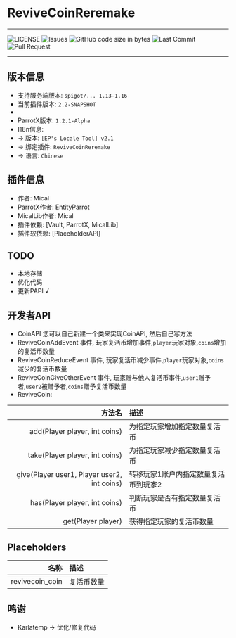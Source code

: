# ReviveCoinReremake

---

![LICENSE](https://img.shields.io/github/license/Micalhl/ReviveCoinReremake)
![Issues](https://img.shields.io/github/issues/Micalhl/ReviveCoinReremake)
![GitHub code size in bytes](https://img.shields.io/github/languages/code-size/Micalhl/ReviveCoinReremake?style=flat-square)
![Last Commit](https://img.shields.io/github/last-commit/Micalhl/ReviveCoinReremake)
![Pull Request](https://img.shields.io/github/issues-pr/Micalhl/ReviveCoinReremake)

---

## 版本信息

- 支持服务端版本: `spigot/... 1.13-1.16`
- 当前插件版本: `2.2-SNAPSHOT`
- 
- ParrotX版本: `1.2.1-Alpha`
- I18n信息:
- -> 版本: `[EP's Locale Tool] v2.1`
- -> 绑定插件: `ReviveCoinReremake`
- -> 语言: `Chinese`

## 插件信息
- 作者: Mical
- ParrotX作者: EntityParrot
- MicalLib作者: Mical
- 插件依赖: [Vault, ParrotX, MicalLib]
- 插件软依赖: [PlaceholderAPI]

## TODO
- 本地存储
- 优化代码
- 更新PAPI √

## 开发者API
- CoinAPI 您可以自己新建一个类来实现CoinAPI, 然后自己写方法<br>
- ReviveCoinAddEvent 事件, 玩家复活币增加事件,`player`玩家对象,`coins`增加的复活币数量<br>
- ReviveCoinReduceEvent 事件, 玩家复活币减少事件,`player`玩家对象,`coins`减少的复活币数量<br>
- ReviveCoinGiveOtherEvent 事件, 玩家赠与他人复活币事件,`user1`赠予者,`user2`被赠予者,`coins`赠予复活币数量<br>
- ReviveCoin:<br>

| 方法名  | 描述 |
|----: | :---- |
|add(Player player, int coins)|为指定玩家增加指定数量复活币|
|take(Player player, int coins)|为指定玩家减少指定数量复活币|
|give(Player user1, Player user2, int coins)|转移玩家1账户内指定数量复活币到玩家2|
|has(Player player, int coins)|判断玩家是否有指定数量复活币|
|get(Player player)|获得指定玩家的复活币数量|

## Placeholders

| 名称  | 描述 |
|----: | :---- |
|revivecoin_coin|复活币数量|

## 鸣谢
- Karlatemp -> 优化/修复代码